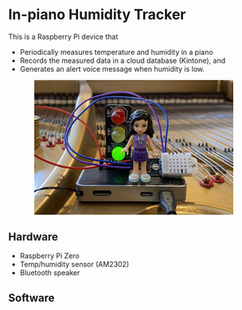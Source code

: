 # In-piano Humidity Tracker

This is a Raspberry Pi device that 
  - Periodically measures temperature and humidity in a piano
  - Records the measured data in a cloud database (Kintone), and
  - Generates an alert voice message when humidity is low. 

<p align="center">
  <img src="images/raspi-on-piano.jpg" width="400" />
</p>

## Hardware

- Raspberry Pi Zero
- Temp/humidity sensor (AM2302)
- Bluetooth speaker

## Software





